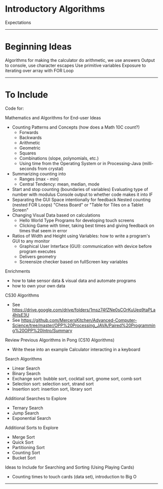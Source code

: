 # Introductory Algorithms

Expectations

---

# Beginning Ideas

Algorithms for making the calculator do arithmetic, we use answers
Output to console, use character escapes
Use primitive variables
Exposure to iterating over array with FOR Loop

---

# To Include

Code for:

Mathematics and Algorithms for End-user Ideas
- Counting Patterns and Concepts (how does a Math 10C count?)
  - Forwards
  - Backwards
  - Arithmetic
  - Geometric
  - Squares
  - Combinations (slope, polynomials, etc.)
  - Using time from the Operating System or in Processing-Java (milli-seconds from crystal)
- Summarizing counting into
  - Ranges (max - min)
  - Central Tendency: mean, median, mode
- Start and stop counting (boundaries of variables)
  Evaluating type of number with modulus
  Console output to whether code makes it into IF
- Separating the GUI Space intentionally for feedback
  Nested counting (nested FOR Loops)
  "Chess Board" or "Table for Tiles on a Tablet Screen"
- Changing Visual Data based on calculations
  - Hello World Type Programs for developing touch screens
  - Clicking Game with timer, taking best times and giving feedback on times that seem in error
- Ratios of Width and Height using Variables: how to write a program's GUI to any monitor
  - Graphical User Interface (GUI): communication with device before program executes
  - Delivers geometry
  - Screensize checker based on fullScreen key variables

Enrichments
- how to take sensor data & visual data and automate programs
- how to own your own data

CS30 Algorithms
- See https://drive.google.com/drive/folders/1msz74fZNe0sCOrKuUeq9taPLa4hlsE3U
- See https://github.com/MercersKitchen/Advanced-Computer-Science/tree/master/OPP%20Processing_JAVA/Paired%20Programming%20OPP%20Intro/Summary

Review Previous Algorithms in Pong (CS10 Algorithms)
- Write these into an example Calculator interacting in a keyboard

Search Algorithms
- Linear Search
- Binary Search
- Exchange sort: bubble sort, cocktail sort, gnome sort, comb sort
- Selection sort: selection sort, strand sort
- Insertion sort: insertion sort, library sort

Additional Searches to Explore
- Ternary Search
- Jump Search
- Exponential Search

Additional Sorts to Explore
- Merge Sort
- Quick Sort
- Partitioning Sort
- Counting Sort
- Bucket Sort

Ideas to Include for Searching and Sorting (Using Playing Cards)
- Counting times to touch cards (data set), introduction to Big O

---
